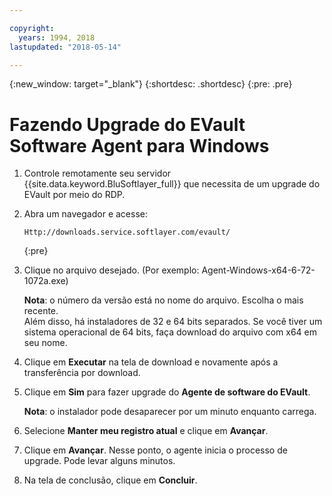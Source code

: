 ```yaml
---

copyright:
  years: 1994, 2018
lastupdated: "2018-05-14"

---
```

{:new_window: target="_blank"}
{:shortdesc: .shortdesc}
{:pre: .pre}

# Fazendo Upgrade do EVault Software Agent para Windows 

1. Controle remotamente seu servidor {{site.data.keyword.BluSoftlayer_full}} que necessita de
um upgrade do EVault por meio do RDP.

2. Abra um navegador e acesse:
   ```
   Http://downloads.service.softlayer.com/evault/
   ```
   {:pre}
  
3. Clique no arquivo desejado. (Por exemplo: Agent-Windows-x64-6-72-1072a.exe)

   **Nota**: o número da versão está no nome do arquivo. Escolha o mais recente. <br/>
   Além disso, há instaladores de 32 e 64 bits separados. Se você tiver um sistema operacional de 64 bits,
faça download do arquivo com x64 em seu nome.

4. Clique em **Executar** na tela de download e novamente após a transferência por
download.

5. Clique em **Sim** para fazer upgrade do **Agente de software do
EVault**.

   **Nota**: o instalador pode desaparecer por um minuto enquanto carrega.

6. Selecione **Manter meu registro atual** e clique em
**Avançar**.

7. Clique em **Avançar**. Nesse ponto, o agente inicia o processo de upgrade. Pode levar alguns minutos.

8. Na tela de conclusão, clique em **Concluir**.
